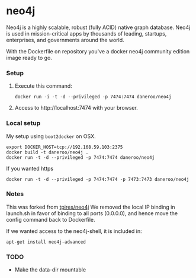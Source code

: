 neo4j
=====

Neo4j is a highly scalable, robust (fully ACID) native graph database. Neo4j is used in mission-critical apps by thousands of leading, startups, enterprises, and governments around the world.

With the Dockerfile on repository you've a docker neo4j community edition image ready to go.

### Setup

1. Execute this command:

	`docker run -i -t -d --privileged -p 7474:7474 daneroo/neo4j`

2. Access to http://localhost:7474 with your browser.

### Local setup
My setup using `boot2docker` on OSX.

    export DOCKER_HOST=tcp://192.168.59.103:2375
    docker build -t daneroo/neo4j .
    docker run -t -d --privileged -p 7474:7474 daneroo/neo4j

If you wanted https

    docker run -t -d --privileged -p 7474:7474 -p 7473:7473 daneroo/neo4j



### Notes
This was forked from [tpires/neo4j](https://github.com/tpires/neo4j)
We removed the local IP binding in launch.sh in favor of binding to all ports (0.0.0.0), and hence move the config command back to Dockerfile.

If we wanted access to the neo4j-shell, it is included in: 

    apt-get install neo4j-advanced

### TODO
* Make the data-dir mountable